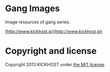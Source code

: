 Gang Images
===========

Image resources of gang series.

[http://www.kickhost.jp](http://www.kickhost.jp)

Copyright and license
===========

Copyright 2013 KICKHOST under [the MIT license](LICENSE).